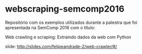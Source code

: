 webscraping-semcomp2016
===========

Repositório com os exemplos utilizados durante a palestra que foi apresentada na SemComp 2016 com o título:

Web crawling e scraping: Extraindo dados da web com Python

slide: http://slides.com/felipeandrade-2/web-crawler/#/
